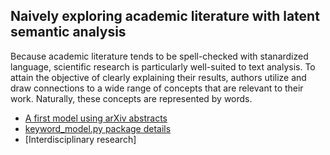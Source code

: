 ## Naively exploring academic literature with latent semantic analysis
Because academic literature tends to be spell-checked with stanardized language, scientific research is particularly well-suited to text analysis. To attain the objective of clearly explaining their results, authors utilize and draw connections to a wide range of concepts that are relevant to their work. Naturally, these concepts are represented by words.

- [A first model using arXiv abstracts](_projects/_lsa/arxiv_example.md)
- [keyword_model.py package details](_projects/_lsa/code.md)
- [Interdisciplinary research]
